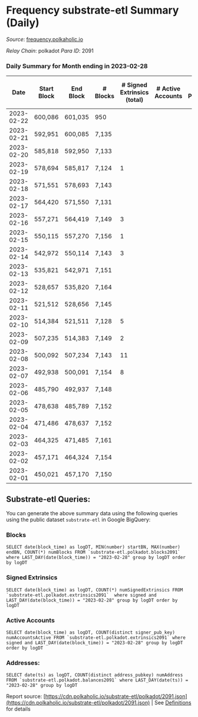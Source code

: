 # Frequency substrate-etl Summary (Daily)

_Source_: [frequency.polkaholic.io](https://frequency.polkaholic.io)

*Relay Chain*: polkadot
*Para ID*: 2091



### Daily Summary for Month ending in 2023-02-28


| Date | Start Block | End Block | # Blocks | # Signed Extrinsics (total) | # Active Accounts | # Passive | # New | # Addresses with Balances | # Events | # Transfers | # XCM Transfers In | # XCM Transfers Out |
| ---- | ----------- | --------- | -------- | --------------------------- | ----------------- | --------- | ----- | ------------------------- | -------- | ----------- | ------------------ | ------------------- |
| 2023-02-22 | 600,086 | 601,035 | 950  |  |  |  |  |  | 1,900 |   |   |   |
| 2023-02-21 | 592,951 | 600,085 | 7,135  |  |  |  |  | 27 | 14,274 |   |   |   |
| 2023-02-20 | 585,818 | 592,950 | 7,133  |  |  |  |  | 27 | 14,270 |   |   |   |
| 2023-02-19 | 578,694 | 585,817 | 7,124  | 1 |  |  |  | 27 | 14,255 |   |   |   |
| 2023-02-18 | 571,551 | 578,693 | 7,143  |  |  |  |  | 27 | 14,290 |   |   |   |
| 2023-02-17 | 564,420 | 571,550 | 7,131  |  |  |  |  | 27 | 14,266 |   |   |   |
| 2023-02-16 | 557,271 | 564,419 | 7,149  | 3 |  |  |  | 27 | 14,317 |   |   |   |
| 2023-02-15 | 550,115 | 557,270 | 7,156  | 1 |  |  |  | 27 | 14,324 |   |   |   |
| 2023-02-14 | 542,972 | 550,114 | 7,143  | 3 |  |  |  | 27 | 14,305 |   |   |   |
| 2023-02-13 | 535,821 | 542,971 | 7,151  |  |  |  |  | 27 | 14,306 |   |   |   |
| 2023-02-12 | 528,657 | 535,820 | 7,164  |  |  |  |  | 27 | 14,332 |   |   |   |
| 2023-02-11 | 521,512 | 528,656 | 7,145  |  |  |  |  | 27 | 14,294 |   |   |   |
| 2023-02-10 | 514,384 | 521,511 | 7,128  | 5 |  |  |  | 27 | 14,275 |   |   |   |
| 2023-02-09 | 507,235 | 514,383 | 7,149  | 2 |  |  |  | 27 | 14,318 |   |   |   |
| 2023-02-08 | 500,092 | 507,234 | 7,143  | 11 |  |  |  | 27 | 14,348 |   |   |   |
| 2023-02-07 | 492,938 | 500,091 | 7,154  | 8 |  |  |  | 27 | 14,342 |   |   |   |
| 2023-02-06 | 485,790 | 492,937 | 7,148  |  |  |  |  | 27 | 14,300 |   |   |   |
| 2023-02-05 | 478,638 | 485,789 | 7,152  |  |  |  |  | 27 | 14,308 |   |   |   |
| 2023-02-04 | 471,486 | 478,637 | 7,152  |  |  |  |  | 27 | 14,308 |   |   |   |
| 2023-02-03 | 464,325 | 471,485 | 7,161  |  |  |  |  | 27 | 14,326 |   |   |   |
| 2023-02-02 | 457,171 | 464,324 | 7,154  |  |  |  |  | 27 | 14,312 |   |   |   |
| 2023-02-01 | 450,021 | 457,170 | 7,150  |  |  |  |  | 27 | 14,306 |   |   |   |

## Substrate-etl Queries:
You can generate the above summary data using the following queries using the public dataset `substrate-etl` in Google BigQuery:


### Blocks
```
SELECT date(block_time) as logDT, MIN(number) startBN, MAX(number) endBN, COUNT(*) numBlocks FROM `substrate-etl.polkadot.blocks2091`  where LAST_DAY(date(block_time)) = "2023-02-28" group by logDT order by logDT
```


### Signed Extrinsics
```
SELECT date(block_time) as logDT, COUNT(*) numSignedExtrinsics FROM `substrate-etl.polkadot.extrinsics2091`  where signed and LAST_DAY(date(block_time)) = "2023-02-28" group by logDT order by logDT
```


### Active Accounts
```
SELECT date(block_time) as logDT, COUNT(distinct signer_pub_key) numAccountsActive FROM `substrate-etl.polkadot.extrinsics2091` where signed and LAST_DAY(date(block_time)) = "2023-02-28" group by logDT order by logDT
```


### Addresses:
```
SELECT date(ts) as logDT, COUNT(distinct address_pubkey) numAddress FROM `substrate-etl.polkadot.balances2091` where LAST_DAY(date(ts)) = "2023-02-28" group by logDT
```



Report source: [https://cdn.polkaholic.io/substrate-etl/polkadot/2091.json](https://cdn.polkaholic.io/substrate-etl/polkadot/2091.json) | See [Definitions](/DEFINITIONS.md) for details
